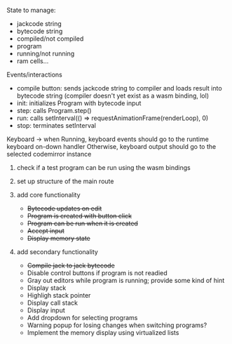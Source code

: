 State to manage:
- jackcode string
- bytecode string
- compiled/not compiled
- program
- running/not running
- ram cells...

Events/interactions
- compile button: sends jackcode string to compiler and loads result into bytecode string (compiler doesn't yet exist as a wasm binding, lol)
- init: initializes Program with bytecode input
- step: calls Program.step()
- run: calls setInterval(() => requestAnimationFrame(renderLoop), 0)
- stop: terminates setInterval

Keyboard -> when Running, keyboard events should go to the runtime keyboard on-down handler
Otherwise, keyboard output should go to the selected codemirror instance


1. check if a test program can be run using the wasm bindings

2. set up structure of the main route

3. add core functionality
    - ~~Bytecode updates on edit~~
    - ~~Program is created with button click~~
    - ~~Program can be run when it is created~~
    - ~~Accept input~~
    - ~~Display memory state~~

4. add secondary functionality
    - ~~Compile jack to jack bytecode~~
    - Disable control buttons if program is not readied
    - Gray out editors while program is running; provide some kind of hint
    - Display stack
    - Highligh stack pointer
    - Display call stack
    - Display input
    - Add dropdown for selecting programs
    - Warning popup for losing changes when switching programs?
    - Implement the memory display using virtualized lists